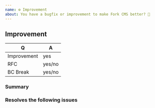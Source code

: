 ```yaml
---
name: ⚙ Improvement
about: You have a bugfix or improvement to make Fork CMS better? 🎁
---
```


## Improvement

<!-- Fill in the relevant information below to help triage your contribution. -->

| Q           | A      |
| ----------- | ------ |
| Improvement | yes    |
| RFC         | yes/no |
| BC Break    | yes/no |

### Summary

<!-- Provide a summary of the improvement you are submitting. -->

### Resolves the following issues

<!-- List the hashes of the issues that this pull request resolves if their are issues for it. -->
<!-- Use the following format: fixes #[issue_number] -->
